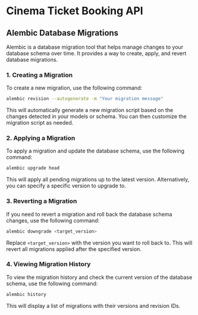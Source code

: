 # Cinema Ticket Booking API

## Alembic Database Migrations

Alembic is a database migration tool that helps manage changes to your database schema over time. It provides a way to create, apply, and revert database migrations.

### 1. Creating a Migration

To create a new migration, use the following command:
```sh
alembic revision --autogenerate -m "Your migration message"
```

This will automatically generate a new migration script based on the changes detected in your models or schema. You can then customize the migration script as needed.

### 2. Applying a Migration

To apply a migration and update the database schema, use the following command:

```sh
alembic upgrade head
```

This will apply all pending migrations up to the latest version. Alternatively, you can specify a specific version to upgrade to.

### 3. Reverting a Migration

If you need to revert a migration and roll back the database schema changes, use the following command:

```sh
alembic downgrade <target_version>
```

Replace `<target_version>` with the version you want to roll back to. This will revert all migrations applied after the specified version.

### 4. Viewing Migration History

To view the migration history and check the current version of the database schema, use the following command:

```sh
alembic history
```

This will display a list of migrations with their versions and revision IDs.
